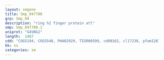 ```yaml
---
layout: smgene
title: Smp_047700
grp: Smp_04
description: "ring h2 finger protein atl"
smp: Smp_047700.1
uniprot: "G4VBG2"
length:  1407
cdd: "COG5194, COG5540, PHA02929, TIGR00599, cd00162, cl17238, pfam12678, pfam13639, smart00184"
kk: ns
categories: sm
---
```

